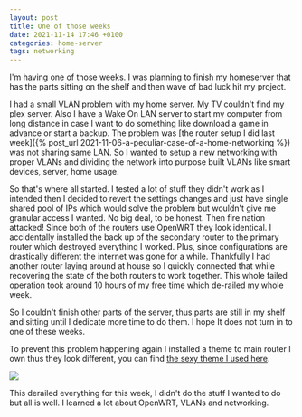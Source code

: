 ```yaml
---
layout: post
title: One of those weeks
date: 2021-11-14 17:46 +0100
categories: home-server
tags: networking
---
```

I'm having one of those weeks. I was planning to finish my homeserver that has the parts sitting on the shelf and then wave of bad luck hit my project.

I had a small VLAN problem with my home server. My TV couldn't find my plex server. Also I have a Wake On LAN server to start my computer from long distance in case I want to do something like download a game in advance or start a backup. The problem was [the router setup I did last week]({% post_url 2021-11-06-a-peculiar-case-of-a-home-networking %}) was not sharing same LAN. So I wanted to setup a new networking with proper VLANs and dividing the network into purpose built VLANs like smart devices, server, home usage.

So that's where all started. I tested a lot of stuff they didn't work as I intended then I decided to revert the settings changes and just have single shared pool of IPs which would solve the problem but wouldn't give me granular access I wanted. No big deal, to be honest. Then fire nation attacked! Since both of the routers use OpenWRT they look identical. I accidentally installed the back up of the secondary router to the primary router which destroyed everything I worked. Plus, since configurations are drastically different the internet was gone for a while. Thankfully I had another router laying around at house so I quickly connected that while recovering the state of the both routers to work together. This whole failed operation took around 10 hours of my free time which de-railed my whole week.

So I couldn't finish other parts of the server, thus parts are still in my shelf and sitting until I dedicate more time to do them. I hope It does not turn in to one of these weeks.

To prevent this problem happening again I installed a theme to main router I own thus they look different, you can find [the sexy theme I used here](https://github.com/jerrykuku/luci-theme-argon).

<img src="https://raw.githubusercontent.com/jerrykuku/staff/master/argon2.gif" style="display:block;margin-left:auto;margin-right:auto;">

This derailed everything for this week, I didn't do the stuff I wanted to do but all is well. I learned a lot about OpenWRT, VLANs and networking.